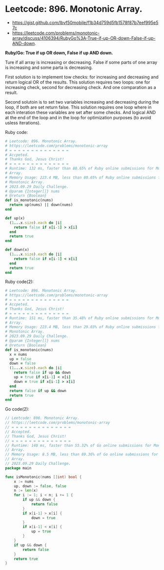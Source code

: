 # Leetcode: 896. Monotonic Array.

- https://gist.github.com/lbvf50mobile/f1b34d759d5fb1578f87b7eef995e57c
- https://leetcode.com/problems/monotonic-array/discuss/4106394/RubyGo%3A-True-if-up-OR-down-False-if-up-AND-down.

**Ruby/Go: True if up OR down, False if up AND down.**

Ture if all array is increasing or decreasing.
False if some parts of one array is increasing and some parta is decreasing.

First solution is to implement tow checks: for increasing and decreasing and
return logical OR of the results. This solution requires two loops: one for
increasing check, second for decreasing check. And one comparation as a result.

Second solutoin is to set two variables increasing and decreasing during the
loop, if both are set return false. This solution requires one loop where in
each interation these variables are set after some checks. And logical AND at
the end of the loop and in the loop for optimization purposes (to avoid usless
iterations).

Ruby code:
```Ruby
# Leetcode: 896. Monotonic Array.
# https://leetcode.com/problems/monotonic-array
# = = = = = = = = = = = = = =
# Accpeted.
# Thanks God, Jesus Christ!
# = = = = = = = = = = = = = =
# Runtime: 132 ms, faster than 80.65% of Ruby online submissions for Monotonic
# Array.
# Memory Usage: 223.4 MB, less than 80.65% of Ruby online submissions for
# Monotonic Array.
# 2023.09.29 Daily Challenge.
# @param {Integer[]} nums
# @return {Boolean}
def is_monotonic(nums)
  return up(nums) || down(nums)
end

def up(x)
  (1...x.size).each do |i|
    return false if x[i-1] > x[i]
  end
  return true
end

def down(x)
  (1...x.size).each do |i|
    return false if x[i-1] < x[i]
  end
  return true
end
```
Ruby code(2):
```Ruby
# Leetcode: 896. Monotonic Array.
# https://leetcode.com/problems/monotonic-array
# = = = = = = = = = = = = = =
# Accpeted.
# Thanks God, Jesus Christ!
# = = = = = = = = = = = = = =
# Runtime: 151 ms, faster than 35.48% of Ruby online submissions for Monotonic
# Array.
# Memory Usage: 223.4 MB, less than 29.03% of Ruby online submissions for
# Monotonic Array.
# 2023.09.29 Daily Challenge.
# @param {Integer[]} nums
# @return {Boolean}
def is_monotonic(nums)
  x = nums
  up = false
  down = false
  (1...x.size).each do |i|
    return false if up && down
    up = true if x[i-1] < x[i]
    down = true if x[i-1] > x[i]
  end
  return false if up && down
  return true
end

```
Go code(2):
```Go
// Leetcode: 896. Monotonic Array.
// https://leetcode.com/problems/monotonic-array
// = = = = = = = = = = = = = =
// Accepted.
// Thanks God, Jesus Christ!
// = = = = = = = = = = = = = =
// Runtime: 140 ms, faster than 55.32% of Go online submissions for Monotonic
// Array.
// Memory Usage: 8.5 MB, less than 89.36% of Go online submissions for Monotonic
// Array.
// 2023.09.29 Daily Challenge.
package main

func isMonotonic(nums []int) bool {
	x := nums
	up, down := false, false
	n := len(x)
	for i := 1; i < n; i += 1 {
		if up && down {
			return false
		}
		if x[i-1] > x[i] {
			down = true
		}
		if x[i-1] < x[i] {
			up = true
		}
	}
	if up && down {
		return false
	}
	return true
}
```
